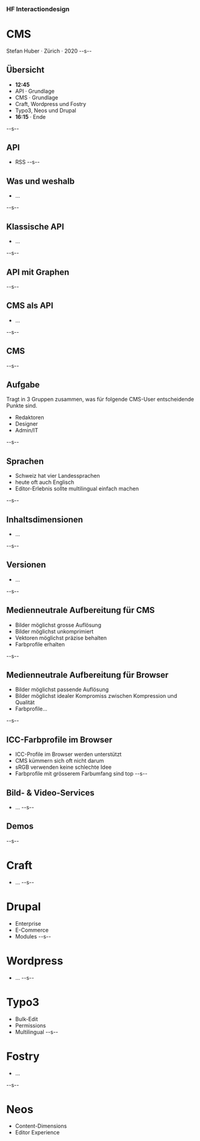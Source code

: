 ### HF Interactiondesign

# CMS

Stefan Huber · Zürich · 2020 <!-- .element: class="footer" -->
--s--
## Übersicht

* **12:45**
* API · Grundlage
* CMS · Grundlage
* Craft, Wordpress und Fostry
* Typo3, Neos und Drupal
* **16:15** · Ende

--s--
## API
* RSS
--s--
## Was und weshalb
* …

--s--
## Klassische API
* …

--s--
## API mit Graphen


--s--

## CMS als API
* …

--s--
## CMS

--s--
## Aufgabe

Tragt in 3 Gruppen zusammen, was für folgende CMS-User entscheidende Punkte sind.

* Redaktoren
* Designer
* Admin/IT

--s--
## Sprachen
* Schweiz hat vier Landessprachen
* heute oft auch Englisch
* Editor-Erlebnis sollte multilingual einfach machen

--s--
## Inhaltsdimensionen

* …

--s--
## Versionen

* …

--s--
## Medienneutrale Aufbereitung für CMS

* Bilder möglichst grosse Auflösung
* Bilder möglichst unkomprimiert
* Vektoren möglichst präzise behalten
* Farbprofile erhalten

--s--
## Medienneutrale Aufbereitung für Browser

* Bilder möglichst passende Auflösung
* Bilder möglichst idealer Kompromiss zwischen Kompression und Qualität
* Farbprofile...

--s--
## ICC-Farbprofile im Browser

* ICC-Profile im Browser werden unterstützt
* CMS kümmern sich oft nicht darum
* sRGB verwenden keine schlechte Idee
* Farbprofile mit grösserem Farbumfang sind top
--s--
## Bild- & Video-Services
* …
--s--
## Demos
--s--
# Craft
* …
--s--
# Drupal
* Enterprise
* E-Commerce
* Modules
--s--
# Wordpress
* …
--s--
# Typo3
* Bulk-Edit
* Permissions
* Multilingual
--s--
# Fostry
* …

--s--
# Neos
* Content-Dimensions
* Editor Experience
